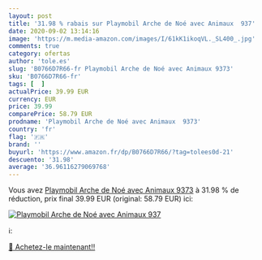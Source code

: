 ```yaml
---
layout: post
title: '31.98 % rabais sur Playmobil Arche de Noé avec Animaux  937'
date: 2020-09-02 13:14:16
image: 'https://m.media-amazon.com/images/I/61kK1ikoqVL._SL400_.jpg'
comments: true
category: ofertas
author: 'tole.es'
slug: 'B0766D7R66-fr Playmobil Arche de Noé avec Animaux 9373'
sku: 'B0766D7R66-fr'
tags: [  ]
actualPrice: 39.99 EUR
currency: EUR
price: 39.99
comparePrice: 58.79 EUR
prodname: 'Playmobil Arche de Noé avec Animaux  9373'
country: 'fr'
flag: '🇫🇷'
brand: ''
buyurl: 'https://www.amazon.fr/dp/B0766D7R66/?tag=tolees0d-21'
descuento: '31.98'
average: '36.96116279069768'
---
```


Vous avez [Playmobil Arche de Noé avec Animaux  9373](https://www.amazon.fr/dp/B0766D7R66/?tag=tolees0d-21)  à  31.98 % de réduction, prix final  39.99 EUR (original: 58.79 EUR) ici:

[![Playmobil Arche de Noé avec Animaux  937](https://m.media-amazon.com/images/I/61kK1ikoqVL._SL400_.jpg)](https://www.amazon.fr/dp/B0766D7R66/?tag=tolees0d-21)

ℹ️:


[🛒 Achetez-le maintenant!!](https://www.amazon.fr/dp/B0766D7R66/?tag=tolees0d-21)

